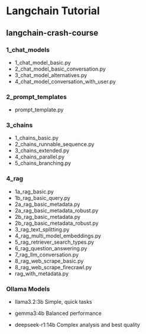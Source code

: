 # Langchain Tutorial

## langchain-crash-course

### 1_chat_models

- 1_chat_model_basic.py
- 2_chat_model_basic_conversation.py
- 3_chat_model_alternatives.py
- 4_chat_model_conversation_with_user.py

### 2_prompt_templates

- prompt_template.py

### 3_chains

- 1_chains_basic.py
- 2_chains_runnable_sequence.py
- 3_chains_extended.py
- 4_chains_parallel.py
- 5_chains_branching.py

### 4_rag

- 1a_rag_basic.py
- 1b_rag_basic_query.py
- 2a_rag_basic_metadata.py
- 2a_rag_basic_metadata_robust.py
- 2b_rag_basic_metadata.py
- 2b_rag_basic_metadata_robust.py
- 3_rag_text_splitting.py
- 4_rag_multi_model_embeddings.py
- 5_rag_retriever_search_types.py
- 6_rag_question_answering.py
- 7_rag_llm_conversation.py
- 8_rag_web_scrape_basic.py
- 8_rag_web_scrape_firecrawl.py
- rag_with_metadata.py

### Ollama Models

- llama3.2:3b Simple, quick tasks

- gemma3:4b Balanced performance

- deepseek-r1:14b Complex analysis and best quality
